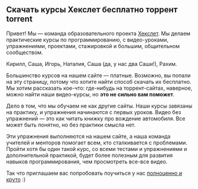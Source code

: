 ## Скачать курсы Хекслет бесплатно торрент torrent

Привет! Мы — команда образовательного проекта [Хекслет](https://ru.hexlet.io/). Мы делаем практические курсы по программированию, с видео-уроками, упражнениями, проектами, стажировкой и большим, общительном сообществом. 

Кирилл, Саша, Игорь, Наталия, Саша (да, у нас два Саши!), Рахим.

Большинство курсов на нашем сайте — платные. Возможно, вы попали на эту страницу, потому что хотите найти способ скачать их бесплатно. Мы хотим рассказать кое-что: где-нибудь на торрент-сайтах, наверное, можно найти наши видео-курсы, но **это не сильно вам поможет**.

Дело в том, что мы обучаем не как другие сайты. Наши курсы завязаны на практику, и упражнения начинаются с первых уроков. Видео без упражнений — это как читать книжку про вождение автомобиля. Все может быть понятно, но без практики смысла нет.

Эти упражнения выполняются на нашем сайте, а наша команда учителей и менторов помогает всем, кто сталкивается с проблемами. Пройти хотя бы один такой курс, со всеми тестами и упражнениями и дополнительной практикой, будет более полезным для развития навыков программирования, чем просмотреть все-все видео.

Так что приглашаем вас попробовать поучиться у нас [полноценно и круто](https://ru.hexlet.io/) :)
